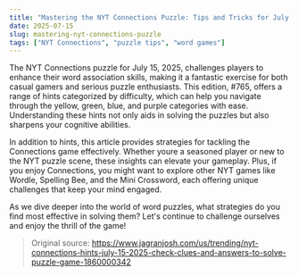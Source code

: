 ```yaml
---
title: "Mastering the NYT Connections Puzzle: Tips and Tricks for July 15, 2025"
date: 2025-07-15
slug: mastering-nyt-connections-puzzle
tags: ["NYT Connections", "puzzle tips", "word games"]
---
```


The NYT Connections puzzle for July 15, 2025, challenges players to enhance their word association skills, making it a fantastic exercise for both casual gamers and serious puzzle enthusiasts. This edition, #765, offers a range of hints categorized by difficulty, which can help you navigate through the yellow, green, blue, and purple categories with ease. Understanding these hints not only aids in solving the puzzles but also sharpens your cognitive abilities.

In addition to hints, this article provides strategies for tackling the Connections game effectively. Whether youre a seasoned player or new to the NYT puzzle scene, these insights can elevate your gameplay. Plus, if you enjoy Connections, you might want to explore other NYT games like Wordle, Spelling Bee, and the Mini Crossword, each offering unique challenges that keep your mind engaged.

As we dive deeper into the world of word puzzles, what strategies do you find most effective in solving them? Let's continue to challenge ourselves and enjoy the thrill of the game!
> Original source: https://www.jagranjosh.com/us/trending/nyt-connections-hints-july-15-2025-check-clues-and-answers-to-solve-puzzle-game-1860000342